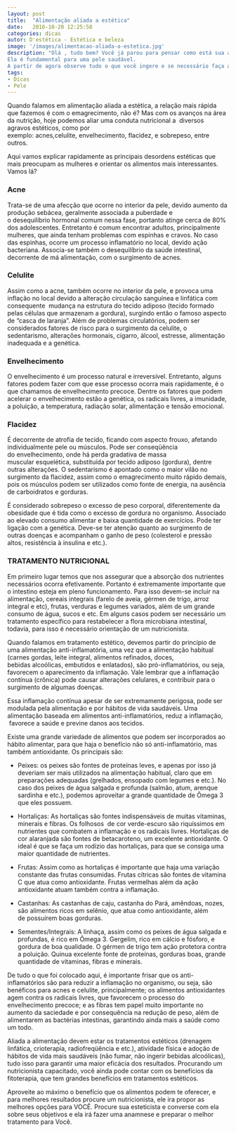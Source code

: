 ```yaml
---
layout: post
title:  "Alimentação aliada a estética"
date:   2016-10-20 12:25:58
categories: dicas
autor: D'estética - Estética e beleza
image: '/images/alimentacao-aliada-a-estetica.jpg'
description: "Olá , tudo bem? Você já parou para pensar como está sua alimentação?
Ela é fundamental para uma pele saudável.
A partir de agora observe tudo o que você ingere e se necessário faça as mudanças necessárias e sinta na pele todos os benefícios."
tags:
- Dicas
- Pele
---
```


Quando falamos em alimentação aliada a estética, a relação mais rápida que fazemos é com o emagrecimento, não é? Mas com os avanços na área da nutrição, hoje podemos aliar uma conduta nutricional a  diversos agravos estéticos, como por exemplo: acnes,celulite, envelhecimento, flacidez, e sobrepeso, entre outros.

Aqui vamos explicar rapidamente as principais desordens estéticas que mais preocupam as mulheres e orientar os alimentos mais interessantes. Vamos lá?

### Acne

Trata-se de uma afecção que ocorre no interior da pele, devido aumento da produção sebácea, geralmente associada a puberdade e o desequilíbrio hormonal comum nessa fase, portanto atinge cerca de 80% dos adolescentes. Entretanto é comum encontrar adultos, principalmente mulheres, que ainda tenham problemas com espinhas e cravos. No caso das espinhas, ocorre um processo inflamatório no local, devido ação bacteriana. Associa-se também o desequilíbrio da saúde intestinal, decorrente de má alimentação, com o surgimento de acnes.

### Celulite

Assim como a acne, também ocorre no interior da pele, e provoca uma inflação no local devido a alteração circulação sanguínea e linfática com consequente  mudança na estrutura do tecido adiposo (tecido formado pelas células que armazenam a gordura), surgindo então o famoso aspecto de “casca de laranja”. Além de problemas circulatórios, podem ser considerados fatores de risco para o surgimento da celulite, o sedentarismo, alterações hormonais, cigarro, álcool, estresse, alimentação inadequada e a genética.

### Envelhecimento

O envelhecimento é um processo natural e irreversível. Entretanto, alguns fatores podem fazer com que esse processo ocorra mais rapidamente, é o que chamamos de envelhecimento precoce. Dentre os fatores que podem acelerar o envelhecimento estão a genética, os radicais livres, a imunidade, a poluição, a temperatura, radiação solar, alimentação e tensão emocional.

### Flacidez

É decorrente de atrofia de tecido, ficando com aspecto frouxo, afetando individualmente pele ou músculos. Pode ser conseqüência do envelhecimento, onde há perda gradativa de massa muscular esquelética, substituída por tecido adiposo (gordura), dentre outras alterações. O sedentarismo é apontado como o maior vilão no surgimento da flacidez, assim como o emagrecimento muito rápido demais, pois os músculos podem ser utilizados como fonte de energia, na ausência de carboidratos e gorduras.

É considerado sobrepeso o excesso de peso corporal, diferentemente da obesidade que é tida como o excesso de gordura no organismo. Associado ao elevado consumo alimentar e baixa quantidade de exercícios. Pode ter ligação com a genética. Deve-se ter atenção quanto ao surgimento de outras doenças e acompanham o ganho de peso (colesterol e pressão altos, resistência à insulina e etc.).

### TRATAMENTO NUTRICIONAL

Em primeiro lugar temos que nos assegurar que a absorção dos nutrientes necessários ocorra efetivamente. Portanto é extremamente importante que o intestino esteja em pleno funcionamento. Para isso devem-se incluir na alimentação, cereais integrais (farelo de aveia, gérmen de trigo, arroz integral e etc), frutas, verduras e legumes variados, além de um grande consumo de água, sucos e etc. Em alguns casos podem ser necessário um tratamento específico para restabelecer a flora microbiana intestinal, todavia, para isso é necessário orientação de um nutricionista.

Quando falamos em tratamento estético, devemos partir do princípio de uma alimentação anti-inflamatória, uma vez que a alimentação habitual (carnes gordas, leite integral, alimentos refinados, doces, bebidas alcoólicas, embutidos e enlatados), são pró-inflamatórios, ou seja, favorecem o aparecimento da inflamação. Vale lembrar que a inflamação contínua (crônica) pode causar alterações celulares, e contribuir para o surgimento de algumas doenças.

Essa inflamação contínua apesar de ser extremamente perigosa, pode ser modulada pela alimentação e por hábitos de vida saudáveis. Uma alimentação baseada em alimentos anti-inflamatórios, reduz a inflamação,  favorece a saúde e previne danos aos tecidos.

Existe uma grande variedade de alimentos que podem ser incorporados ao hábito alimentar, para que haja o benefício não só anti-inflamatório, mas também antioxidante. Os principais são:

- Peixes: os peixes são fontes de proteínas leves, e apenas por isso já deveriam ser mais utilizados na alimentação habitual, claro que em preparações adequadas (grelhados, ensopado com legumes e etc.). No caso dos peixes de água salgada e profunda (salmão, atum, arenque sardinha e etc.), podemos aproveitar a grande quantidade de Ômega 3 que eles possuem.

- Hortaliças: As hortaliças são fontes indispensáveis de muitas vitaminas, minerais e fibras. Os folhosos  de cor verde-escuro são riquíssimos em nutrientes que combatem a inflamação e os radicais livres. Hortaliças de cor alaranjada são fontes de betacaroteno, um excelente antioxidante. O ideal é que se faça um rodízio das hortaliças, para que se consiga uma maior quantidade de nutrientes.

- Frutas: Assim como as hortaliças é importante que haja uma variação constante das frutas consumidas. Frutas cítricas são fontes de vitamina C que atua como antioxidante. Frutas vermelhas além da ação antioxidante atuam também contra a inflamação.

- Castanhas: As castanhas de caju, castanha do Pará, amêndoas, nozes, são alimentos ricos em selênio, que atua como antioxidante, além de possuírem boas gorduras.

- Sementes/Integrais: A linhaça, assim como os peixes de água salgada e profundas, é rico em Ômega 3. Gergelim, rico em cálcio e fósforo, e gordura de boa qualidade. O gérmen de trigo tem ação protetora contra a poluição. Quinua excelente fonte de proteínas, gorduras boas, grande quantidade de vitaminas, fibras e minerais.

De tudo o que foi colocado aqui, é importante frisar que os anti-inflamatórios são para reduzir a inflamação no organismo, ou seja, são benéficos para acnes e celulite, principalmente; os alimentos antioxidantes agem contra os radicais livres, que favorecem o processo do envelhecimento precoce; e as fibras tem papel muito importante no aumento da saciedade e por consequência na redução de peso, além de alimentarem as bactérias intestinas, garantindo ainda mais a saúde como um todo.

Aliada a alimentação devem estar os tratamentos estéticos (drenagem linfática, crioterapia, radiofreqüência e etc.), atividade física e adoção de hábitos de vida mais saudáveis (não fumar, não ingerir bebidas alcoólicas), tudo isso para garantir uma maior eficácia dos resultados. Procurando um nutricionista capacitado, você ainda pode contar com os benefícios da fitoterapia, que tem grandes benefícios em tratamentos estéticos.

Aproveite ao máximo o benefício que os alimentos podem te oferecer, e para melhores resultados procure um nutricionista, ele ira propor as melhores opções para VOCÊ.
Procure sua esteticista e converse com ela sobre seus objetivos e ela irá fazer uma anamnese e preparar o melhor tratamento para Você.